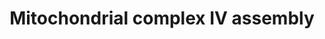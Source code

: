 ---
annotations:
- id: PW:0000034
  parent: classic metabolic pathway
  type: Pathway Ontology
  value: electron transport chain pathway
- id: PW:0001059
  parent: classic metabolic pathway
  type: Pathway Ontology
  value: oxidative phosphorylation pathway
authors:
- Annabaya
- Marvin M2
- Eweitz
citedin:
- link: PMC9316482
description: Complex IV or cytochrome c oxidase (COX) catalyses the oxidation of cytochrome
  c and the reduction of oxygen to water, coupled to proton translocation. Mammalian
  cIV contains 13 subunits. MT-CO1 is the largest catalytic subunit. MT-CO2 is the
  second core subunit. MT-CO3, the third core subunit has no direct catalytic role.
  The supernumerary subunits do not seem to have a catalytic role, but are thought
  to be important for the stabilization and regulation of the catalytic core. Complex
  IV is the only OXPHOS complex containing tissue-specific and developmentally regulated
  isoforms.
last-edited: 2021-05-22
ndex: 2659e4ad-8b72-11eb-9e72-0ac135e8bacf
organisms:
- Homo sapiens
redirect_from:
- /index.php/Pathway:WP4922
- /instance/WP4922
- /instance/WP4922_rr117792
revision: r117792
schema-jsonld:
- '@context': https://schema.org/
  '@id': https://wikipathways.github.io/pathways/WP4922.html
  '@type': Dataset
  creator:
    '@type': Organization
    name: WikiPathways
  description: Complex IV or cytochrome c oxidase (COX) catalyses the oxidation of
    cytochrome c and the reduction of oxygen to water, coupled to proton translocation.
    Mammalian cIV contains 13 subunits. MT-CO1 is the largest catalytic subunit. MT-CO2
    is the second core subunit. MT-CO3, the third core subunit has no direct catalytic
    role. The supernumerary subunits do not seem to have a catalytic role, but are
    thought to be important for the stabilization and regulation of the catalytic
    core. Complex IV is the only OXPHOS complex containing tissue-specific and developmentally
    regulated isoforms.
  keywords:
  - CMC1
  - COA3
  - COA6
  - COX10
  - COX11
  - COX14
  - COX15
  - COX16
  - COX17
  - COX18
  - COX19
  - COX20
  - COX4I1
  - COX5A
  - COX5B
  - COX6A1
  - COX6B1
  - COX6C
  - COX7A2
  - COX7B
  - COX7C
  - COX8A
  - Copper
  - HIGD1A
  - Heme A
  - Heme B
  - Heme O
  - MT-CO1
  - MT-CO2
  - MT-CO3
  - NDUFA4
  - PET100
  - PET117
  - PNKD
  - SCO2
  - SMIM20
  - SURF1
  - TACO1
  - TMEM177
  license: CC0
  name: Mitochondrial complex IV assembly
seo: CreativeWork
title: Mitochondrial complex IV assembly
wpid: WP4922
---